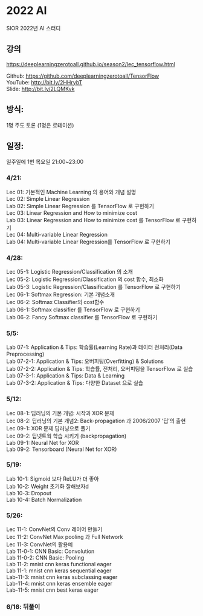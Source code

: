 # 2022 AI  

SIOR 2022년 AI 스터디  

## 강의  
https://deeplearningzerotoall.github.io/season2/lec_tensorflow.html  
  
Github: https://github.com/deeplearningzerotoall/TensorFlow  
YouTube: http://bit.ly/2HHrybT  
Slide: http://bit.ly/2LQMKvk  

## 방식:
1명 주도 토론 (1명은 로테이션)  

## 일정:
일주일에 1번 목요일 21:00~23:00  

### 4/21:  
Lec 01: 기본적인 Machine Learning 의 용어와 개념 설명  
Lec 02: Simple Linear Regression  
Lab 02: Simple Linear Regression 를 TensorFlow 로 구현하기  
Lec 03: Linear Regression and How to minimize cost  
Lab 03: Linear Regression and How to minimize cost 를 TensorFlow 로 구현하기  
Lec 04: Multi-variable Linear Regression  
Lab 04: Multi-variable Linear Regression를 TensorFlow 로 구현하기  

### 4/28:  
Lec 05-1: Logistic Regression/Classification 의 소개  
Lec 05-2: Logistic Regression/Classification 의 cost 함수, 최소화  
Lab 05-3: Logistic Regression/Classification 를 TensorFlow 로 구현하기  
Lec 06-1: Softmax Regression: 기본 개념소개  
Lec 06-2: Softmax Classifier의 cost함수  
Lab 06-1: Softmax classifier 를 TensorFlow 로 구현하기  
Lab 06-2: Fancy Softmax classifier 를 TensorFlow 로 구현하기  

### 5/5:  
Lab 07-1: Application & Tips: 학습률(Learning Rate)과 데이터 전처리(Data Preprocessing)  
Lab 07-2-1: Application & Tips: 오버피팅(Overfitting) & Solutions  
Lab 07-2-2: Application & Tips: 학습률, 전처리, 오버피팅을 TensorFlow 로 실습  
Lab 07-3-1: Application & Tips: Data & Learning  
Lab 07-3-2: Application & Tips: 다양한 Dataset 으로 실습  

### 5/12:  
Lec 08-1: 딥러닝의 기본 개념: 시작과 XOR 문제  
Lec 08-2: 딥러닝의 기본 개념2: Back-propagation 과 2006/2007 ‘딥’의 출현  
Lec 09-1: XOR 문제 딥러닝으로 풀기  
Lec 09-2: 딥넷트웍 학습 시키기 (backpropagation)  
Lab 09-1: Neural Net for XOR  
Lab 09-2: Tensorboard (Neural Net for XOR)  

### 5/19:  
Lab 10-1: Sigmoid 보다 ReLU가 더 좋아  
Lab 10-2: Weight 초기화 잘해보자d  
Lab 10-3: Dropout  
Lab 10-4: Batch Normalization  

### 5/26:  
Lec 11-1: ConvNet의 Conv 레이어 만들기  
Lec 11-2: ConvNet Max pooling 과 Full Network  
Lec 11-3: ConvNet의 활용예  
Lab 11-0-1: CNN Basic: Convolution  
Lab 11-0-2: CNN Basic: Pooling  
Lab 11-2: mnist cnn keras functional eager  
Lab 11-1: mnist cnn keras sequential eager  
Lab-11-3: mnist cnn keras subclassing eager  
Lab-11-4: mnist cnn keras ensemble eager  
Lab-11-5: mnist cnn best keras eager  
 
### 6/16: 뒤풀이  
